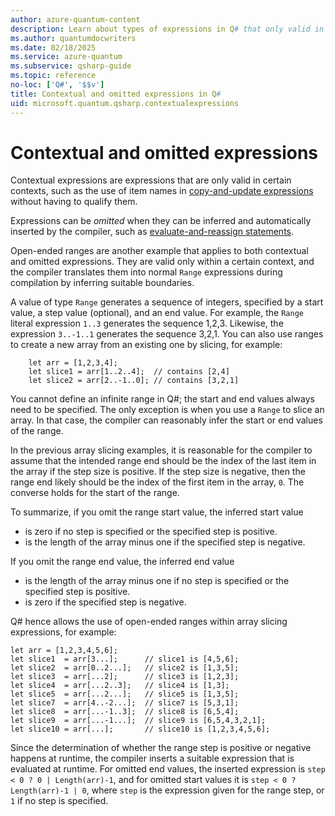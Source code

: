 ```yaml
---
author: azure-quantum-content
description: Learn about types of expressions in Q# that only valid in certain contexts or that can be inferred automatically.
ms.author: quantumdocwriters
ms.date: 02/18/2025
ms.service: azure-quantum
ms.subservice: qsharp-guide
ms.topic: reference
no-loc: ['Q#', '$$v']
title: Contextual and omitted expressions in Q#
uid: microsoft.quantum.qsharp.contextualexpressions
---
```


# Contextual and omitted expressions

Contextual expressions are expressions that are only valid in certain contexts, such as the use of item names in [copy-and-update expressions](xref:microsoft.quantum.qsharp.copyandupdateexpressions#copy-and-update-expressions) without having to qualify them.

Expressions can be *omitted* when they can be inferred and automatically inserted by the compiler, such as [evaluate-and-reassign statements](xref:microsoft.quantum.qsharp.variabledeclarationsandreassignments#evaluate-and-reassign-statements).

Open-ended ranges are another example that applies to both contextual and omitted expressions. They are valid only within a certain context, and the compiler translates them into normal `Range` expressions during compilation by inferring suitable boundaries.

A value of type `Range` generates a sequence of integers, specified by a start value, a step value (optional), and an end value. For example, the `Range` literal expression `1..3` generates the sequence 1,2,3. Likewise, the expression `3..-1..1` generates the sequence 3,2,1. You can also use ranges to create a new array from an existing one by slicing, for example:

```qsharp
    let arr = [1,2,3,4];
    let slice1 = arr[1..2..4];  // contains [2,4] 
    let slice2 = arr[2..-1..0]; // contains [3,2,1]
```

You cannot define an infinite range in Q#; the start and end values always need to be specified. The only exception is when you use a `Range` to slice an array. In that case, the compiler can reasonably infer the start or end values of the range.

In the previous array slicing examples, it is reasonable for the compiler to assume that the intended range end should be the index of the last item in the array if the step size is positive. If the step size is negative, then the range end likely should be the index of the first item in the array, `0`. The converse holds for the start of the range.

To summarize, if you omit the range start value, the inferred start value

- is zero if no step is specified or the specified step is positive.
- is the length of the array minus one if the specified step is negative.

If you omit the range end value, the inferred end value

- is the length of the array minus one if no step is specified or the specified step is positive.
- is zero if the specified step is negative.

Q# hence allows the use of open-ended ranges within array slicing expressions, for example:

```qsharp
let arr = [1,2,3,4,5,6];
let slice1  = arr[3...];      // slice1 is [4,5,6];
let slice2  = arr[0..2...];   // slice2 is [1,3,5];
let slice3  = arr[...2];      // slice3 is [1,2,3];
let slice4  = arr[...2..3];   // slice4 is [1,3];
let slice5  = arr[...2...];   // slice5 is [1,3,5];
let slice7  = arr[4..-2...];  // slice7 is [5,3,1];
let slice8  = arr[...-1..3];  // slice8 is [6,5,4];
let slice9  = arr[...-1...];  // slice9 is [6,5,4,3,2,1];
let slice10 = arr[...];       // slice10 is [1,2,3,4,5,6];
```

Since the determination of whether the range step is positive or negative happens at runtime, the compiler inserts a suitable expression that is evaluated at runtime. For omitted end values, the inserted expression is `step < 0 ? 0 | Length(arr)-1`, and for omitted start values it is `step < 0 ? Length(arr)-1 | 0`, where `step` is the expression given for the range step, or `1` if no step is specified.




